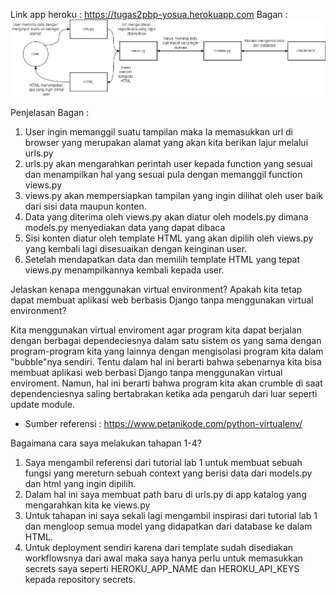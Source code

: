 Link app heroku : https://tugas2pbp-yosua.herokuapp.com
Bagan :
![Bagan hubungan](/katalog/Bagan.jpg)

Penjelasan Bagan :
1. User ingin memanggil suatu tampilan maka Ia memasukkan url di browser yang merupakan alamat yang akan kita berikan lajur melalui urls.py
2. urls.py akan mengarahkan perintah user kepada function yang sesuai dan menampilkan hal yang sesuai pula dengan memanggil function views.py
3. views.py akan mempersiapkan tampilan yang ingin dilihat oleh user baik dari sisi data maupun konten.
4. Data yang diterima oleh views.py akan diatur oleh models.py dimana models.py menyediakan data yang dapat dibaca
5. Sisi konten diatur oleh template HTML yang akan dipilih oleh views.py yang kembali lagi disesuaikan dengan keinginan user.
6. Setelah mendapatkan data dan memilih template HTML yang tepat views.py menampilkannya kembali kepada user.

Jelaskan kenapa menggunakan virtual environment? Apakah kita tetap dapat membuat aplikasi web berbasis Django tanpa menggunakan virtual environment?

Kita menggunakan virtual enviroment agar program kita dapat berjalan dengan berbagai dependeciesnya dalam satu sistem os yang sama dengan program-program kita yang lainnya dengan mengisolasi program kita dalam "bubble"nya sendiri. Tentu dalam hal ini berarti bahwa sebenarnya kita bisa membuat aplikasi web berbasi Django tanpa menggunakan virtual enviroment. Namun, hal ini berarti bahwa program kita akan crumble di saat dependenciesnya saling bertabrakan ketika ada pengaruh dari luar seperti update module.

- Sumber referensi : https://www.petanikode.com/python-virtualenv/

Bagaimana cara saya melakukan tahapan 1-4?
1. Saya mengambil referensi dari tutorial lab 1 untuk membuat sebuah fungsi yang mereturn sebuah context yang berisi data dari models.py dan html yang ingin dipilih.
2. Dalam hal ini saya membuat path baru di urls.py di app katalog yang mengarahkan kita ke views.py
3. Untuk tahapan ini saya sekali lagi mengambil inspirasi dari tutorial lab 1 dan mengloop semua model yang didapatkan dari database ke dalam HTML.
4. Untuk deployment sendiri karena dari template sudah disediakan workflowsnya dari awal maka saya hanya perlu untuk memasukkan secrets saya seperti HEROKU_APP_NAME dan HEROKU_API_KEYS kepada repository secrets.